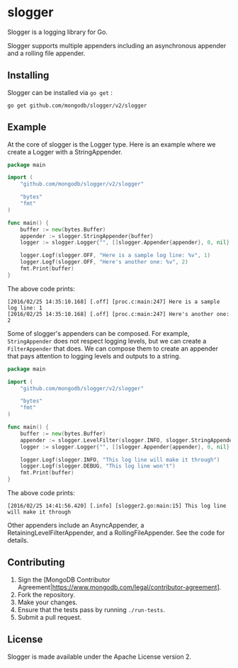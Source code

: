 # slogger

Slogger is a logging library for Go.

Slogger supports multiple appenders including an asynchronous appender
and a rolling file appender.

## Installing

Slogger can be installed via `go get` :
```
go get github.com/mongodb/slogger/v2/slogger
```

## Example

At the core of slogger is the Logger type.  Here is an example where
we create a Logger with a StringAppender.

```go
package main

import (
	"github.com/mongodb/slogger/v2/slogger"

	"bytes"
	"fmt"
)

func main() {
	buffer := new(bytes.Buffer)
	appender := slogger.StringAppender{buffer}
	logger := slogger.Logger{"", []slogger.Appender{appender}, 0, nil}

	logger.Logf(slogger.OFF, "Here is a sample log line: %v", 1)
	logger.Logf(slogger.OFF, "Here's another one: %v", 2)
	fmt.Print(buffer)
}
```

The above code prints:

```
[2016/02/25 14:35:10.168] [.off] [proc.c:main:247] Here is a sample log line: 1
[2016/02/25 14:35:10.168] [.off] [proc.c:main:247] Here's another one: 2
```

Some of slogger's appenders can be composed.  For example,
`StringAppender` does not respect logging levels, but we can create a
`FilterAppender` that does.  We can compose them to create an appender
that pays attention to logging levels and outputs to a string.

```go
package main

import (
	"github.com/mongodb/slogger/v2/slogger"

	"bytes"
	"fmt"
)

func main() {
	buffer := new(bytes.Buffer)
	appender := slogger.LevelFilter(slogger.INFO, slogger.StringAppender{buffer})
	logger := slogger.Logger{"", []slogger.Appender{appender}, 0, nil}

	logger.Logf(slogger.INFO, "This log line will make it through")
	logger.Logf(slogger.DEBUG, "This log line won't")
	fmt.Print(buffer)
}
```

The above code prints:

```
[2016/02/25 14:41:56.420] [.info] [slogger2.go:main:15] This log line will make it through
```

Other appenders include an AsyncAppender, a
RetainingLevelFilterAppender, and a RollingFileAppender.  See the code
for details.

## Contributing

1. Sign the [MongoDB Contributor Agreement|https://www.mongodb.com/legal/contributor-agreement].
2. Fork the repository.
3. Make your changes.
4. Ensure that the tests pass by running `./run-tests`.
5. Submit a pull request.

## License

Slogger is made available under the Apache License version 2.
